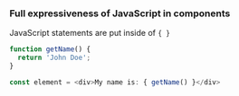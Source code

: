 ### Full expressiveness of JavaScript in components

JavaScript statements are put inside of `{ }`

```javascript
function getName() {
  return 'John Doe';
}

const element = <div>My name is: { getName() }</div>
```
